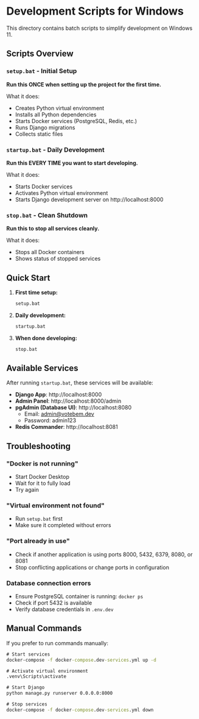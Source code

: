 # Development Scripts for Windows

This directory contains batch scripts to simplify development on Windows 11.

## Scripts Overview

### `setup.bat` - Initial Setup
**Run this ONCE when setting up the project for the first time.**

What it does:
- Creates Python virtual environment
- Installs all Python dependencies
- Starts Docker services (PostgreSQL, Redis, etc.)
- Runs Django migrations
- Collects static files

### `startup.bat` - Daily Development
**Run this EVERY TIME you want to start developing.**

What it does:
- Starts Docker services
- Activates Python virtual environment
- Starts Django development server on http://localhost:8000

### `stop.bat` - Clean Shutdown
**Run this to stop all services cleanly.**

What it does:
- Stops all Docker containers
- Shows status of stopped services

## Quick Start

1. **First time setup:**
   ```cmd
   setup.bat
   ```

2. **Daily development:**
   ```cmd
   startup.bat
   ```

3. **When done developing:**
   ```cmd
   stop.bat
   ```

## Available Services

After running `startup.bat`, these services will be available:

- **Django App**: http://localhost:8000
- **Admin Panel**: http://localhost:8000/admin
- **pgAdmin (Database UI)**: http://localhost:8080
  - Email: admin@votebem.dev
  - Password: admin123
- **Redis Commander**: http://localhost:8081

## Troubleshooting

### "Docker is not running"
- Start Docker Desktop
- Wait for it to fully load
- Try again

### "Virtual environment not found"
- Run `setup.bat` first
- Make sure it completed without errors

### "Port already in use"
- Check if another application is using ports 8000, 5432, 6379, 8080, or 8081
- Stop conflicting applications or change ports in configuration

### Database connection errors
- Ensure PostgreSQL container is running: `docker ps`
- Check if port 5432 is available
- Verify database credentials in `.env.dev`

## Manual Commands

If you prefer to run commands manually:

```cmd
# Start services
docker-compose -f docker-compose.dev-services.yml up -d

# Activate virtual environment
.venv\Scripts\activate

# Start Django
python manage.py runserver 0.0.0.0:8000

# Stop services
docker-compose -f docker-compose.dev-services.yml down
```